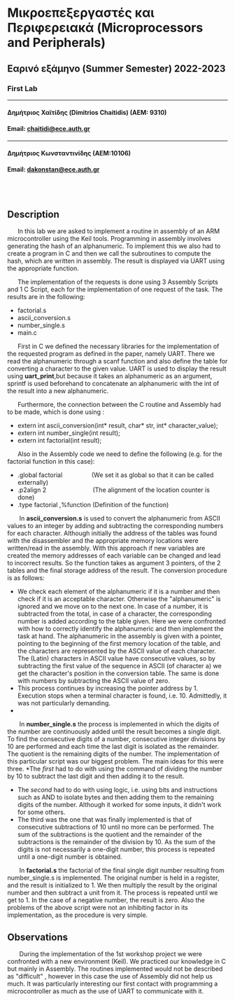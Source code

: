 # Μικροεπεξεργαστές και Περιφερειακά (Microprocessors and Peripherals)
## Εαρινό εξάμηνο (Summer Semester) 2022-2023
### First Lab
--------
#### Δημήτριος Χαϊτίδης (Dimitrios Chaitidis) (ΑΕΜ: 9310)
#### Email: chaitidi@ece.auth.gr
---------
#### Δημήτριος Κωνσταντινίδης (ΑΕΜ:10106)
#### Email: dakonstan@ece.auth.gr

<br/>

<br/>

## Description
&nbsp;&nbsp;&nbsp;&nbsp;&nbsp;&nbsp;In this lab we are asked to implement a routine in assembly of an ARM microcontroller using the Keil tools. Programming in assembly involves generating the hash of an alphanumeric. To implement this we also had to create a program in C and then we call the subroutines to compute the hash, which are written in assembly. The result is displayed via UART using the appropriate function.

&nbsp;&nbsp;&nbsp;&nbsp;&nbsp;&nbsp;The implementation of the requests is done using 3 Assembly Scripts and 1 C Script, each for the implementation of one request of the task. The results are in the following:
* factorial.s  
* ascii_conversion.s 
* number_single.s 
* main.c

&nbsp;&nbsp;&nbsp;&nbsp;&nbsp;&nbsp;First in C we defined the necessary libraries for the implementation of the requested program as defined in the paper, namely UART. There we read the alphanumeric through a scanf function and also define the table for converting a character to the given value. UART is used to display the result using **uart_print**,but because it takes an alphanumeric as an argument, sprintf is used beforehand to concatenate an alphanumeric with the int of the result into a new alphanumeric.

&nbsp;&nbsp;&nbsp;&nbsp;&nbsp;&nbsp;Furthermore, the connection between the C routine and Assembly had to be made, which is done using :
* extern int ascii_conversion(int* result, char* str, int* character_value);
* extern int number_single(int result);
* extern int factorial(int result);

&nbsp;&nbsp;&nbsp;&nbsp;&nbsp;&nbsp;Also in the Assembly code we need to define the following (e.g. for the factorial function in this case):
* .global factorial &nbsp;&nbsp;&nbsp;&nbsp;&nbsp;&nbsp;&nbsp;&nbsp;&nbsp;&nbsp;&nbsp;&nbsp;&nbsp;&nbsp;&nbsp;&nbsp;(We set it as global so that it can be called externally)
* .p2align 2 &nbsp;&nbsp;&nbsp;&nbsp;&nbsp;&nbsp; &nbsp;&nbsp;&nbsp;&nbsp;&nbsp;&nbsp;&nbsp;&nbsp;&nbsp;&nbsp;&nbsp;&nbsp;&nbsp;&nbsp;&nbsp;&nbsp;&nbsp;&nbsp; (The alignment of the location counter is done)
* .type factorial ,%function (Definition of the function)

&nbsp;&nbsp;&nbsp;&nbsp;&nbsp;&nbsp; In **ascii_conversion.s** is used to convert the alphanumeric from ASCII values to an integer by adding and subtracting the corresponding numbers for each character. Although initially the address of the tables was found with the disassembler and the appropriate memory locations were written/read in the assembly. With this approach if new variables are created the memory addresses of each variable can be changed and lead to incorrect results. So the function takes as argument 3 pointers, of the 2 tables and the final storage address of the result. The conversion procedure is as follows:
* We check each element of the alphanumeric if it is a number and then check if it is an acceptable character. Otherwise the "alphanumeric" is ignored and we move on to the next one. In case of a number, it is subtracted from the total, in case of a character, the corresponding number is added according to the table given. Here we were confronted with how to correctly identify the alphanumeric and then implement the task at hand. The alphanumeric in the assembly is given with a pointer, pointing to the beginning of the first memory location of the table, and the characters are represented by the ASCII value of each character. The (Latin) characters in ASCII value have consecutive values, so by subtracting the first value of the sequence in ASCII (of character a) we get the character's position in the conversion table. The same is done with numbers by subtracting the ASCII value of zero.
* This process continues by increasing the pointer address by 1. Execution stops when a terminal character is found, i.e. 10. Admittedly, it was not particularly demanding.
* 
&nbsp;&nbsp;&nbsp;&nbsp;&nbsp;&nbsp; In **number_single.s** the process is implemented in which the digits of the number are continuously added until the result becomes a single digit. To find the consecutive digits of a number, consecutive integer divisions by 10 are performed and each time the last digit is isolated as the remainder. The quotient is the remaining digits of the number.
The implementation of this particular script was our biggest problem. The main ideas for this were three. 
*The *first* had to do with using the command of dividing the number by 10 to subtract the last digit and then adding it to the result.
* The *second* had to do with using logic, i.e. using bits and instructions such as AND to isolate bytes and then adding them to the remaining digits of the number. Although it worked for some inputs, it didn't work for some others.
* The third was the one that was finally implemented is that of consecutive subtractions of 10 until no more can be performed. The sum of the subtractions is the quotient and the remainder of the subtractions is the remainder of the division by 10. As the sum of the digits is not necessarily a one-digit number, this process is repeated until a one-digit number is obtained.

&nbsp;&nbsp;&nbsp;&nbsp;&nbsp;&nbsp; In **factorial.s** the factorial of the final single digit number resulting from number_single.s is implemented. The original number is held in a register, and the result is initialized to 1. We then multiply the result by the original number and then subtract a unit from it. The process is repeated until we get to 1. In the case of a negative number, the result is zero.
Also the problems of the above script were not an inhibiting factor in its implementation, as the procedure is very simple.

## Observations
&nbsp;&nbsp;&nbsp;&nbsp;&nbsp;&nbsp; During the implementation of the 1st workshop project we were confronted with a new environment (Keil). We practiced our knowledge in C but mainly in Assembly. The routines implemented would not be described as "difficult" , however in this case the use of Assembly did not help us much. It was particularly interesting our first contact with programming a microcontroller as much as the use of UART to communicate with it. 


	
